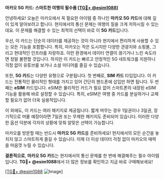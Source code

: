 **마카오 5G 카드: 스마트한 여행의 필수품 [[TG💪+ @esim1088](https://t.me/s/esim1088)]**

안녕하세요! 오늘은 마카오에서 꼭 필요한 아이템 중 하나인 **마카오 5G 카드**에 대해 깊이 있게 알아보려고 합니다. 현지에서의 통신 문제는 여행의 질을 크게 저하시킬 수 있는데요. 이 문제를 해결할 수 있는 최적의 선택이 바로 이 **5G 카드**입니다.

우선, 이 카드는 단순히 데이터를 제공하는 것이 아니라 현지에서 편리하게 사용할 수 있는 모든 기능을 포함합니다. 특히, 마카오는 작은 도시지만 다양한 관광지와 쇼핑몰, 그리고 현대적인 인프라를 자랑하죠. 이런 환경에서 데이터 연결이 끊기거나 느린 속도라면 정말 불편할 것입니다. 하지만 이 카드는 빠르고 안정적인 5G 네트워크를 지원하니 걱정 없이 유튜브를 보거나 소셜 미디어를 즐길 수 있습니다.

또한, **5G 카드**는 다양한 유형으로 구분됩니다. 첫 번째로, **SIM 카드** 타입입니다. 이 카드는 전통적인 물리적인 형태를 가지고 있어 간단히 핸드폰에 삽입만 하면 됩니다. 두 번째는 **eSIM** 카드입니다. eSIM은 물리적인 카드가 필요 없어 스마트폰의 내장된 eSIM 기능을 활용해 바로 설정할 수 있습니다. 특히, eSIM은 여행 중 카드를 분실하거나 교체할 필요가 없어 더욱 실용적입니다.

이 외에도, 이 카드는 여러 패키지로 제공됩니다. 짧게 머무는 경우 1일권이나 3일권, 장기적으로 머물 예정이라면 7일권 또는 무제한 패키지도 준비되어 있습니다. 이러한 다양한 옵션 덕분에 각자의 상황에 맞춰 알맞은 선택이 가능합니다.

마카오를 방문할 때는 반드시 **마카오 5G 카드**를 준비하세요! 현지에서의 모든 순간을 놓치지 않고 스마트하게 즐길 수 있습니다. 이제 더 이상 데이터 걱정 없이 마카오의 매력을 마음껏 누릴 수 있습니다. 

**결론적으로**, **마카오 5G 카드**는 현지에서의 통신 문제를 한 번에 해결해주는 필수 아이템입니다. **TG💪+ @esim1088**에서 더 많은 정보를 확인하고 지금 바로 구매해보세요!

[[TG💪+ @esim1088](https://t.me/s/esim1088) ![Image](https://i.postimg.cc/Y0z9fWf4/image.png)]